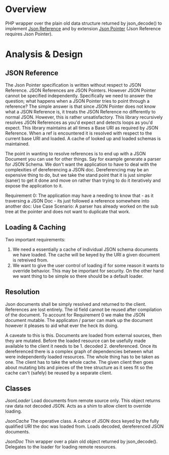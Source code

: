 # Overview
PHP wrapper over the plain old data structure returned by json_decode() to implement [Json Reference](https://tools.ietf.org/html/draft-pbryan-zyp-json-ref-03) and by extension [Json Pointer](https://tools.ietf.org/html/draft-ietf-appsawg-json-pointer-04) (Json Reference requires Json Pointer).

# Analysis & Design

## JSON Reference
The Json Pointer specification is written without respect to JSON Reference. JSON References are JSON Pointers. However JSON Pointer cannot be specified independently. Specifically we need to answer the question; what happens when a JSON Pointer tries to point through a reference? The simple answer is that since JSON Pointer does not know what a JSON Reference is, it treats the JSON Reference no differently to normal JSON. However, this is rather unsatisfactory. This library recursively resolves JSON References as you'd expect and detects loops as you'd expect. This library maintains at all times a Base URI as required by JSON Reference. When a ref is encountered it is resolved with respect to the current base URI and loaded. A cache of looked up and loaded schemas is maintained.

The point in wanting to resolve references is to end up with a JSON Document you can use for other things. Say for example generate a parser for JSON Schema. We don't want the application to have to deal with the complexities of dereferencing a JSON doc. Dereferencing may be an expensive thing to do, but we take the stand point that it is just simpler (saner) to get it done and move on rather than trying to do it iteratively and expose the application to it.

Requirement 0: The application may have a needing to know that - as it traversing a JSON Doc - its just followed a reference somewhere into another doc:
Use Case Scenario: A parser has already worked on the sub tree at the pointer and does not want to duplicate that work.

## Loading & Caching
Two important requirements:

  1. We need a essentially a cache of individual JSON schema documents we have loaded. The cache will be keyed by the URI a given document is retreived from.
  2. We want to give the user control of loading if for some reason it wants to override behavior. This may be important for security. On the other hand we want thing to be simple so there should be a default loader.

## Resolution
Json documents shall be simply resolved and returned to the client. References are lost entirely. The id field cannot be reused after compilation of the document. To account for Requirement 0 we make the JSON document mutable. The applicaton / parser can mark up the document however it pleases to aid what ever the heck its doing.

A caveate to this is this. Documents are loaded from external sources, then they are mutated. Before the loaded resource can be usefully made available to the client it needs to be 1. decoded 2. dereferenced. Once its dereferenced there is a complex graph of dependencies between what were independently loaded resources. The whole thing has to be taken as one. The client has to take the whole cache. The given client then goes about mutating bits and pieces of the tree structure as it sees fit so the cache can't (safely) be reused by a separate client.

## Classes

*JsonLoader*
Load documents from remote source only. This object returns raw data not decoded JSON. Acts as a shim to allow client to override loading.

*JsonCache*
The operative class. A cahce of JSON docs keyed by the fully qualified URI the doc was loaded from. Loads decoded, dereferenced JSON documents.

*JsonDoc*
Thin wrapper over a plain old object returned by json_decode(). Delegates to the loader for loading remote resources.
